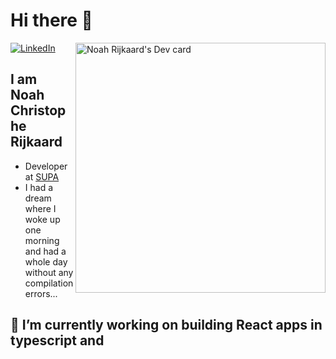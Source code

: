 # Hi there 👋

<div align="left">
  <a href="">
    <img
        src="https://img.shields.io/static/v1?logo=linkedin&style=flat-square&color=0072b1&label=LinkedIn&message=%E2%98%86"
        alt="LinkedIn"
      />
  </a>
  <a href="https://app.daily.dev/DailyDevTips" target="_blank">
    <img
      width="400"
      alt="Noah Rijkaard's Dev card"
      align="right"
      src="https://github.com/OriginalByteMe/OriginalByteMe/master/devcard.svg"
    />
  </a>
 </div>
 
 ## I am Noah Christophe Rijkaard
- Developer at [SUPA](https://www.supa.so)
- I had a dream where I woke up one morning and had a whole day without any compilation errors...

## 🔭 I’m currently working on building React apps in typescript and 

<!-- ![Metrics](https://raw.githubusercontent.com/OriginalByteMe/OriginalByteMe/github-metrics/github-metrics.svg)
![Notable contributions](https://raw.githubusercontent.com/OriginalByteMe/OriginalByteMe/github-metrics/notable.svg)
![Achievements](https://raw.githubusercontent.com/OriginalByteMe/OriginalByteMe/github-metrics/achievements.svg) -->


<!--
**OriginalByteMe/OriginalByteMe** is a ✨ _special_ ✨ repository because its `README.md` (this file) appears on your GitHub profile.

Here are some ideas to get you started:

- 🔭 I’m currently working on ...
- 🌱 I’m currently learning ...
- 👯 I’m looking to collaborate on ...
- 🤔 I’m looking for help with ...
- 💬 Ask me about ...
- 📫 How to reach me: ...
- 😄 Pronouns: ...
- ⚡ Fun fact: ...
-->
